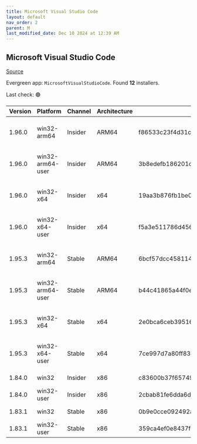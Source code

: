 ```yaml
---
title: Microsoft Visual Studio Code
layout: default
nav_order: 2
parent: M
last_modified_date: Dec 10 2024 at 12:39 AM
---
```


## Microsoft Visual Studio Code

[Source](https://code.visualstudio.com)

Evergreen app: `MicrosoftVisualStudioCode`. Found **12** installers.

Last check: 🟢

| Version | Platform         | Channel | Architecture | Sha256                                                           | URI                                                                                                                                                                                                                                                                                                            |
| ------- | ---------------- | ------- | ------------ | ---------------------------------------------------------------- | -------------------------------------------------------------------------------------------------------------------------------------------------------------------------------------------------------------------------------------------------------------------------------------------------------------- |
| 1.96.0  | win32-arm64      | Insider | ARM64        | f86533c23f4d31cc6a9abb9209e25667b890d1fb7fece62ae5aa353876142ff2 | [https://vscode.download.prss.microsoft.com/dbazure/download/insider/475acb4b9bdd77d4204224990bf288ed5bfe6b0e/VSCodeSetup-arm64-1.96.0-insider.exe](https://vscode.download.prss.microsoft.com/dbazure/download/insider/475acb4b9bdd77d4204224990bf288ed5bfe6b0e/VSCodeSetup-arm64-1.96.0-insider.exe)         |
| 1.96.0  | win32-arm64-user | Insider | ARM64        | 3b8edefb186201c3bcb9efa62a8dff182813de6631eb1c331f88fcaf1d56c391 | [https://vscode.download.prss.microsoft.com/dbazure/download/insider/475acb4b9bdd77d4204224990bf288ed5bfe6b0e/VSCodeUserSetup-arm64-1.96.0-insider.exe](https://vscode.download.prss.microsoft.com/dbazure/download/insider/475acb4b9bdd77d4204224990bf288ed5bfe6b0e/VSCodeUserSetup-arm64-1.96.0-insider.exe) |
| 1.96.0  | win32-x64        | Insider | x64          | 19aa3b876fb1be004f59b8ad87061cfb7ea1e8f86b8b43f89a01046dacca852c | [https://vscode.download.prss.microsoft.com/dbazure/download/insider/475acb4b9bdd77d4204224990bf288ed5bfe6b0e/VSCodeSetup-x64-1.96.0-insider.exe](https://vscode.download.prss.microsoft.com/dbazure/download/insider/475acb4b9bdd77d4204224990bf288ed5bfe6b0e/VSCodeSetup-x64-1.96.0-insider.exe)             |
| 1.96.0  | win32-x64-user   | Insider | x64          | f5a3e511786d45660ef30cff00a35d4103bbb982b9c7c5d224088a01761b9a33 | [https://vscode.download.prss.microsoft.com/dbazure/download/insider/475acb4b9bdd77d4204224990bf288ed5bfe6b0e/VSCodeUserSetup-x64-1.96.0-insider.exe](https://vscode.download.prss.microsoft.com/dbazure/download/insider/475acb4b9bdd77d4204224990bf288ed5bfe6b0e/VSCodeUserSetup-x64-1.96.0-insider.exe)     |
| 1.95.3  | win32-arm64      | Stable  | ARM64        | 6bcf57dcc4581143921ddb018f19dd5cf1d30edc436fe9abef454eb74f8b9329 | [https://vscode.download.prss.microsoft.com/dbazure/download/stable/f1a4fb101478ce6ec82fe9627c43efbf9e98c813/VSCodeSetup-arm64-1.95.3.exe](https://vscode.download.prss.microsoft.com/dbazure/download/stable/f1a4fb101478ce6ec82fe9627c43efbf9e98c813/VSCodeSetup-arm64-1.95.3.exe)                           |
| 1.95.3  | win32-arm64-user | Stable  | ARM64        | b44c41865a44f0e74096051a22b4c0bc5c78435caccfd97518d27f7050427cf8 | [https://vscode.download.prss.microsoft.com/dbazure/download/stable/f1a4fb101478ce6ec82fe9627c43efbf9e98c813/VSCodeUserSetup-arm64-1.95.3.exe](https://vscode.download.prss.microsoft.com/dbazure/download/stable/f1a4fb101478ce6ec82fe9627c43efbf9e98c813/VSCodeUserSetup-arm64-1.95.3.exe)                   |
| 1.95.3  | win32-x64        | Stable  | x64          | 2e0bca6ceb39516ee4b8caadd468ad97d86aac49229162a27ad7cb9c69e63b2e | [https://vscode.download.prss.microsoft.com/dbazure/download/stable/f1a4fb101478ce6ec82fe9627c43efbf9e98c813/VSCodeSetup-x64-1.95.3.exe](https://vscode.download.prss.microsoft.com/dbazure/download/stable/f1a4fb101478ce6ec82fe9627c43efbf9e98c813/VSCodeSetup-x64-1.95.3.exe)                               |
| 1.95.3  | win32-x64-user   | Stable  | x64          | 7ce997d7a80ff838c2b7312be6e26917a8b66a67c633ee0b3317b1ae70010077 | [https://vscode.download.prss.microsoft.com/dbazure/download/stable/f1a4fb101478ce6ec82fe9627c43efbf9e98c813/VSCodeUserSetup-x64-1.95.3.exe](https://vscode.download.prss.microsoft.com/dbazure/download/stable/f1a4fb101478ce6ec82fe9627c43efbf9e98c813/VSCodeUserSetup-x64-1.95.3.exe)                       |
| 1.84.0  | win32            | Insider | x86          | c83600b37f65749ea9e16496847bbfd967dece2472cee7d8011ae719e2633c18 | [https://az764295.vo.msecnd.net/insider/0c36b92c82064882a228487040187cfc13669c0f/VSCodeSetup-ia32-1.84.0-insider.exe](https://az764295.vo.msecnd.net/insider/0c36b92c82064882a228487040187cfc13669c0f/VSCodeSetup-ia32-1.84.0-insider.exe)                                                                     |
| 1.84.0  | win32-user       | Insider | x86          | 2cbab81fe6dda6dfb07751707107db95ba7afa0a6ada65a1df78a04eef0aadf5 | [https://az764295.vo.msecnd.net/insider/0c36b92c82064882a228487040187cfc13669c0f/VSCodeUserSetup-ia32-1.84.0-insider.exe](https://az764295.vo.msecnd.net/insider/0c36b92c82064882a228487040187cfc13669c0f/VSCodeUserSetup-ia32-1.84.0-insider.exe)                                                             |
| 1.83.1  | win32            | Stable  | x86          | 0b9e0cce092492a88cdaf12048e3630290944b051f3194c5ca3d6b7012f05e7f | [https://az764295.vo.msecnd.net/stable/a6606b6ca720bca780c2d3c9d4cc3966ff2eca12/VSCodeSetup-ia32-1.83.1.exe](https://az764295.vo.msecnd.net/stable/a6606b6ca720bca780c2d3c9d4cc3966ff2eca12/VSCodeSetup-ia32-1.83.1.exe)                                                                                       |
| 1.83.1  | win32-user       | Stable  | x86          | 359ca4ef0e8437f7e5183a97a9d79834463a3df88bb10c82c48cc2bd53b8a7e5 | [https://az764295.vo.msecnd.net/stable/a6606b6ca720bca780c2d3c9d4cc3966ff2eca12/VSCodeUserSetup-ia32-1.83.1.exe](https://az764295.vo.msecnd.net/stable/a6606b6ca720bca780c2d3c9d4cc3966ff2eca12/VSCodeUserSetup-ia32-1.83.1.exe)                                                                               |
